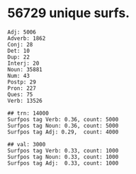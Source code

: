 # 56729 unique surfs.
    Adj: 5006
    Adverb: 1862 
    Conj: 28
    Det: 10
    Dup: 22
    Interj: 20
    Noun: 35881
    Num: 43
    Postp: 29
    Pron: 227
    Ques: 75
    Verb: 13526   

    ## trn: 14000
    Surfpos tag Verb: 0.36, count: 5000 
    Surfpos tag Noun: 0.36, count: 5000 
    Surfpos tag Adj: 0.29,  count: 4000 

    ## val: 3000
    Surfpos tag Verb: 0.33, count: 1000 
    Surfpos tag Noun: 0.33, count: 1000 
    Surfpos tag Adj:  0.33, count: 1000 
